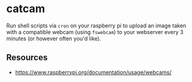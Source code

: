 # catcam

Run shell scripts via `cron` on your raspberry pi to upload an image taken with a compatible webcam (using `fswebcam`) to your webserver every 3 minutes (or however often you'd like).

## Resources
* https://www.raspberrypi.org/documentation/usage/webcams/
